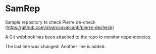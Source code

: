 # SamRep
Sample repository to check Pierre de-check (https://github.com/alvarocavalcanti/pierre-decheck)

A Git webhook has been attached to the repo to monitor dependencies.

The last line was changed. Another line is added.
